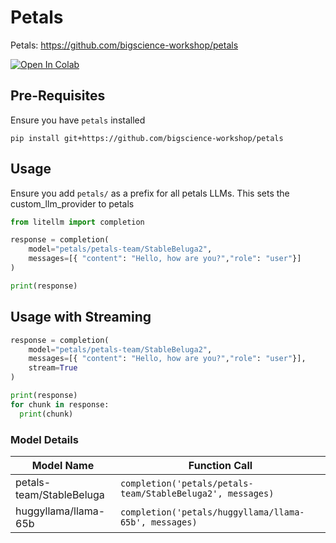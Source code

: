 # Petals
Petals: https://github.com/bigscience-workshop/petals

<a target="_blank" href="https://colab.research.google.com/github/BerriAI/litellm/blob/main/cookbook/LiteLLM_Petals.ipynb">
  <img src="https://colab.research.google.com/assets/colab-badge.svg" alt="Open In Colab"/>
</a>

## Pre-Requisites
Ensure you have `petals` installed
```shell
pip install git+https://github.com/bigscience-workshop/petals
```

## Usage
Ensure you add `petals/` as a prefix for all petals LLMs. This sets the custom_llm_provider to petals

```python
from litellm import completion

response = completion(
    model="petals/petals-team/StableBeluga2", 
    messages=[{ "content": "Hello, how are you?","role": "user"}]
)

print(response)
```

## Usage with Streaming

```python
response = completion(
    model="petals/petals-team/StableBeluga2", 
    messages=[{ "content": "Hello, how are you?","role": "user"}],
    stream=True
)

print(response)
for chunk in response:
  print(chunk)
```

### Model Details

| Model Name       | Function Call                              |
|------------------|--------------------------------------------|
| petals-team/StableBeluga | `completion('petals/petals-team/StableBeluga2', messages)` | 
| huggyllama/llama-65b | `completion('petals/huggyllama/llama-65b', messages)` | 


